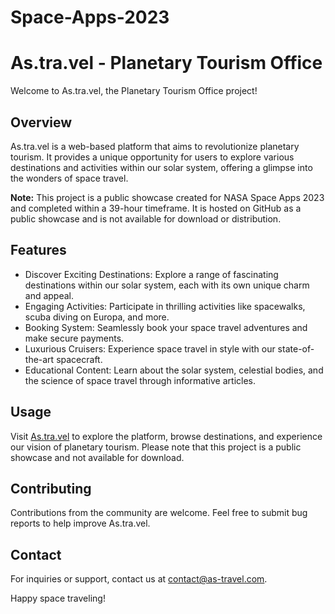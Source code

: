 # Space-Apps-2023

# As.tra.vel - Planetary Tourism Office

Welcome to As.tra.vel, the Planetary Tourism Office project!

## Overview

As.tra.vel is a web-based platform that aims to revolutionize planetary tourism. It provides a unique opportunity for users to explore various destinations and activities within our solar system, offering a glimpse into the wonders of space travel.

**Note:** This project is a public showcase created for NASA Space Apps 2023 and completed within a 39-hour timeframe.  It is hosted on GitHub as a public showcase and is not available for download or distribution.

## Features

- Discover Exciting Destinations: Explore a range of fascinating destinations within our solar system, each with its own unique charm and appeal.
- Engaging Activities: Participate in thrilling activities like spacewalks, scuba diving on Europa, and more.
- Booking System: Seamlessly book your space travel adventures and make secure payments.
- Luxurious Cruisers: Experience space travel in style with our state-of-the-art spacecraft.
- Educational Content: Learn about the solar system, celestial bodies, and the science of space travel through informative articles.

## Usage

Visit [As.tra.vel](https://guille-romero.github.io/As.tra.vel/) to explore the platform, browse destinations, and experience our vision of planetary tourism. Please note that this project is a public showcase and not available for download.

## Contributing

Contributions from the community are welcome. Feel free to submit bug reports to help improve As.tra.vel.


## Contact

For inquiries or support, contact us at contact@as-travel.com.

Happy space traveling!
